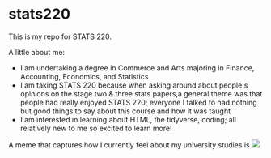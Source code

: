 # stats220

This is my repo for STATS 220. 

A little about me:

- I am undertaking a degree in Commerce and Arts majoring in Finance, Accounting, Economics, and Statistics
- I am taking STATS 220 because when asking around about people's opinions on the stage two & three stats papers,a general theme was that people had really enjoyed STATS 220; everyone I talked to had nothing but good things to say about this course and how it was taught
- I am interested in learning about HTML, the tidyverse, coding; all relatively new to me so excited to learn more!

A meme that captures how I currently feel about my university studies is ![](https://c.tenor.com/PYnOtOrFvcsAAAAd/tenor.gif)
